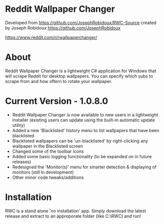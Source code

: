 # Reddit Wallpaper Changer
Developed from https://github.com/JosephRobidoux/RWC-Source created by Joseph Robidoux https://github.com/JosephRobidoux

https://www.reddit.com/r/rwallpaperchanger/

# About
Reddit Wallpaper Changer is a lightweight C# application for Windows that will scrape Reddit for desktop wallpapers. You can specify which subs to scrape from and how oftern to rotate your wallpaper.

# Current Version - 1.0.8.0
- Reddit Wallpaper Changer is now available to new users in a lightweight installer (existing users can update using the built-in automatic update utility)
- Added a new 'Blacklisted' history menu to list wallpapers that have been blacklisted
- Blacklisted wallpapers can be 'un-blacklisted' by right-clicking any wallpaper in the Blacklisted screen
- Changed some of the toolbar icons
- Added some basic logging functionality (to be expanded on in future releases)
- Redesigned the 'Monitor(s)' menu for smarter detection & displaying of monitors (still in development)
- Other minor code tweaks/additions

# Installation

RWC is a stand alone 'no installation' app. Simply download the latest release and extract to an approporate folder (like C:\RWC) and run! 
